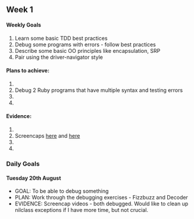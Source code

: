 ## Week 1

#### Weekly Goals
1. Learn some basic TDD best practices
2. Debug some programs with errors - follow best practices
3. Describe some basic OO principles like encapsulation, SRP
4. Pair using the driver-navigator style

#### Plans to achieve:
1. 
2. Debug 2 Ruby programs that have multiple syntax and testing errors
3. 
4.

#### Evidence:
1.
2. Screencaps [here](https://github.com/DanGyi23/MyPortfolio/blob/master/videos/wk1-debug-cipher.mp4) and [here](https://github.com/DanGyi23/MyPortfolio/blob/master/videos/wk1-debug-fizzbuzz.mp4)
3.
4.

### Daily Goals

#### Tuesday 20th August
- GOAL: To be able to debug something
- PLAN: Work through the debugging exercises - Fizzbuzz and Decoder
- EVIDENCE: Screencap videos - both debugged. Would like to clean up nilclass exceptions if I have more time, but not crucial.

